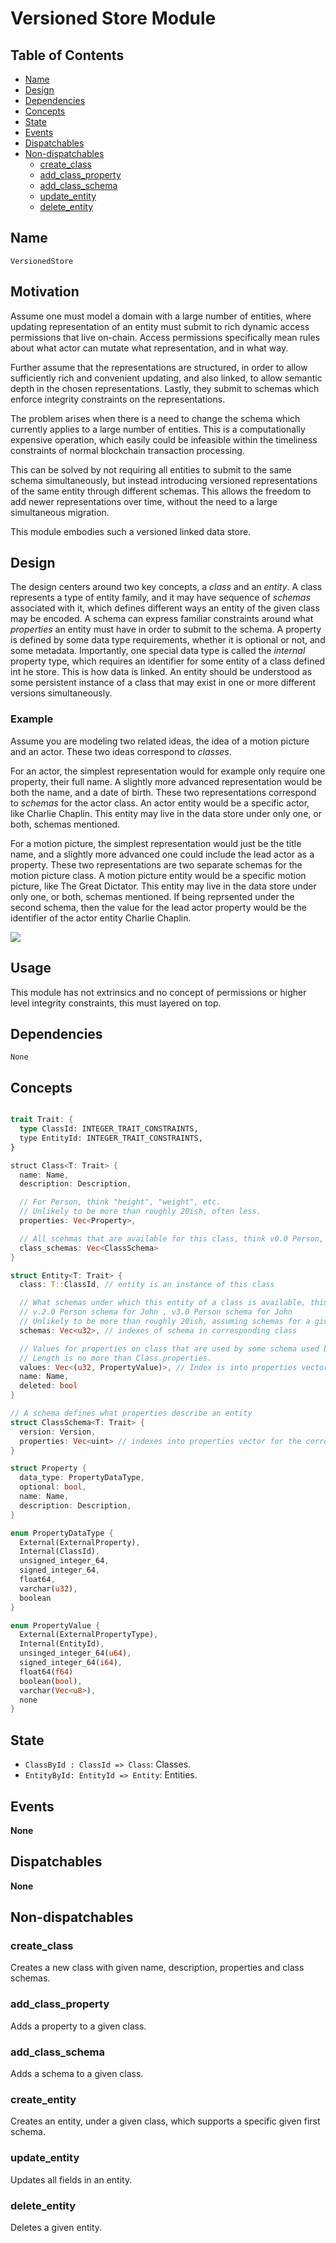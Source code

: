 # Versioned Store Module

## Table of Contents

- [Name](#name)
- [Design](#design)
- [Dependencies](#dependencies)
- [Concepts](#concepts)
- [State](#state)
- [Events](#events)
- [Dispatchables](#dispatchables)
- [Non-dispatchables](#non-dispatchables)
  - [create_class](#create_class)
  - [add_class_property](#add_class_property)
  - [add_class_schema](#add_class_schema)
  - [update_entity](#update_entity)
  - [delete_entity](#delete_entity)

## Name

`VersionedStore`

## Motivation

Assume one must model a domain with a large number of entities, where updating representation of an entity must submit to rich dynamic access permissions that live on-chain. Access permissions specifically mean rules about what actor can mutate what representation, and in what way.

Further assume that the representations are structured, in order to allow sufficiently rich and convenient updating, and also linked, to allow semantic depth in the chosen representations. Lastly, they submit to schemas which enforce integrity constraints on the representations.

The problem arises when there is a need to change the schema which currently applies to a large number of entities. This is a computationally expensive operation, which easily could be infeasible within the timeliness constraints of normal blockchain transaction processing.

This can be solved by not requiring all entities to submit to the same schema simultaneously, but instead introducing versioned representations of the same entity through different schemas. This allows the freedom to add newer representations over time, without the need to a large simultaneous migration.

This module embodies such a versioned linked data store.

## Design

The design centers around two key concepts, a _class_ and an _entity_. A class represents a type of entity family, and it may have sequence of _schemas_ associated with it, which defines different ways an entity of the given class may be encoded. A schema can express familiar constraints around what _properties_ an entity must have in order to submit to the schema. A property is defined by some data type requirements, whether it is optional or not, and some metadata. Importantly, one special data type is called the _internal_ property type, which requires an identifier for some entity of a class defined int he store. This is how data is linked. An entity should be understood as some persistent instance of a class that may exist in one or more different versions simultaneously.

### Example

Assume you are modeling two related ideas, the idea of a motion picture and an actor. These two ideas correspond to _classes_.

For an actor, the simplest representation would for example only require one property, their full name. A slightly more advanced representation would be both the name, and a date of birth. These two representations correspond to _schemas_ for the actor class. An actor entity would be a specific actor, like Charlie Chaplin. This entity may live in the data store under only one, or both, schemas mentioned.

For a motion picture, the simplest representation would just be the title name, and a slightly more advanced one could include the lead actor as a property. These two representations are two separate schemas for the motion picture class. A motion picture entity would be a specific motion picture, like The Great Dictator. This entity may live in the data store under only one, or both, schemas mentioned. If being reprsented under the second schema, then the value for the lead actor property would be the identifier of the actor entity Charlie Chaplin.

<img src="versioned_data_store_example.png" />

## Usage

This module has not extrinsics and no concept of permissions or higher level integrity constraints, this must layered on top.

## Dependencies

`None`

## Concepts

```Rust

trait Trait: {
  type ClassId: INTEGER_TRAIT_CONSTRAINTS,
  type EntityId: INTEGER_TRAIT_CONSTRAINTS,
}

struct Class<T: Trait> {
  name: Name,
  description: Description,

  // For Person, think "height", "weight", etc.
  // Unlikely to be more than roughly 20ish, often less.
  properties: Vec<Property>,

  // All scehmas that are available for this class, think v0.0 Person, v.1.0 Person, etc.
  class_schemas: Vec<ClassSchema>
}

struct Entity<T: Trait> {
  class: T::ClassId, // entity is an instance of this class

  // What schemas under which this entity of a class is available, think
  // v.2.0 Person schema for John , v3.0 Person schema for John
  // Unlikely to be more than roughly 20ish, assuming schemas for a given class eventually stableize, or that very old schema are eventually removed.
  schemas: Vec<u32>, // indexes of schema in corresponding class

  // Values for properties on class that are used by some schema used by this entity!
  // Length is no more than Class.properties.
  values: Vec<(u32, PropertyValue)>, // Index is into properties vector of class. Fix anonymous type later.
  name: Name,
  deleted: bool
}

// A schema defines what properties describe an entity
struct ClassSchema<T: Trait> {
  version: Version,
  properties: Vec<uint> // indexes into properties vector for the corresponding class
}

struct Property {
  data_type: PropertyDataType,
  optional: bool,
  name: Name,
  description: Description,
}

enum PropertyDataType {
  External(ExternalProperty),
  Internal(ClassId),
  unsigned_integer_64,
  signed_integer_64,
  float64,
  varchar(u32),
  boolean
}

enum PropertyValue {
  External(ExternalPropertyType),
  Internal(EntityId),
  unsinged_integer_64(u64),
  signed_integer_64(i64),
  float64(f64)
  boolean(bool),
  varchar(Vec<u8>),
  none
}

```

## State

- `ClassById : ClassId => Class`: Classes.
- `EntityById: EntityId => Entity`: Entities.

## Events

**None**

## Dispatchables

**None**

## Non-dispatchables

### create_class

Creates a new class with given name, description, properties and class schemas.

### add_class_property

Adds a property to a given class.

### add_class_schema

Adds a schema to a given class.

### create_entity

Creates an entity, under a given class, which supports a specific given first schema.

### update_entity

Updates all fields in an entity.

### delete_entity

Deletes a given entity.
